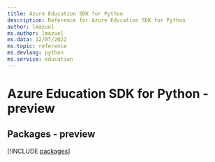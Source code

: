 ```yaml
---
title: Azure Education SDK for Python
description: Reference for Azure Education SDK for Python
author: lmazuel
ms.author: lmazuel
ms.data: 12/07/2022
ms.topic: reference
ms.devlang: python
ms.service: education
---
```

# Azure Education SDK for Python - preview
## Packages - preview
[!INCLUDE [packages](education-index.md)]